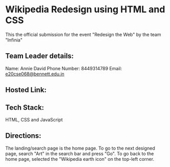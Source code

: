# Wikipedia Redesign using HTML and CSS

This the official submission for the event "Redesign the Web" by the team "Infinia"

## Team Leader details:
Name: Annie David
Phone Number: 8449314789
Email: e20cse068@bennett.edu.in

## Hosted Link: 

## Tech Stack:
HTML, CSS and JavaScript

## Directions: 
The landing/search page is the home page. To go to the next designed page, search "Art" in the search bar and press "Go". To go back to the home page, selected the "Wikipedia earth icon" on the top-left corner.






